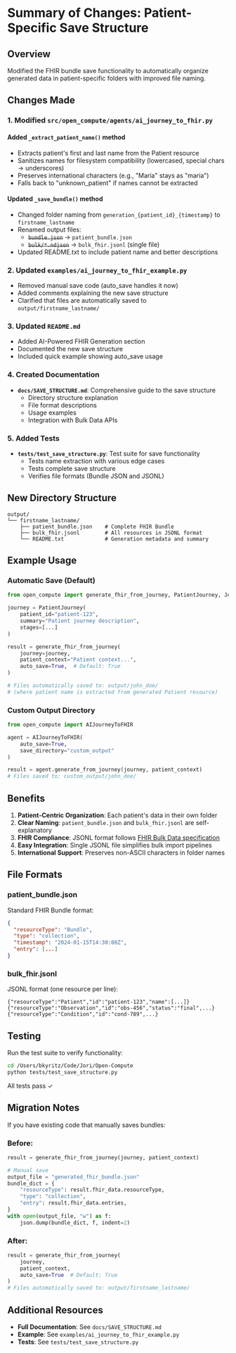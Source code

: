 # Summary of Changes: Patient-Specific Save Structure

## Overview

Modified the FHIR bundle save functionality to automatically organize generated data in patient-specific folders with improved file naming.

## Changes Made

### 1. Modified `src/open_compute/agents/ai_journey_to_fhir.py`

#### Added `_extract_patient_name()` method

- Extracts patient's first and last name from the Patient resource
- Sanitizes names for filesystem compatibility (lowercased, special chars → underscores)
- Preserves international characters (e.g., "María" stays as "maría")
- Falls back to "unknown_patient" if names cannot be extracted

#### Updated `_save_bundle()` method

- Changed folder naming from `generation_{patient_id}_{timestamp}` to `firstname_lastname`
- Renamed output files:
  - ~~`bundle.json`~~ → `patient_bundle.json`
  - ~~`bulk/*.ndjson`~~ → `bulk_fhir.jsonl` (single file)
- Updated README.txt to include patient name and better descriptions

### 2. Updated `examples/ai_journey_to_fhir_example.py`

- Removed manual save code (auto_save handles it now)
- Added comments explaining the new save structure
- Clarified that files are automatically saved to `output/firstname_lastname/`

### 3. Updated `README.md`

- Added AI-Powered FHIR Generation section
- Documented the new save structure
- Included quick example showing auto_save usage

### 4. Created Documentation

- **`docs/SAVE_STRUCTURE.md`**: Comprehensive guide to the save structure
  - Directory structure explanation
  - File format descriptions
  - Usage examples
  - Integration with Bulk Data APIs

### 5. Added Tests

- **`tests/test_save_structure.py`**: Test suite for save functionality
  - Tests name extraction with various edge cases
  - Tests complete save structure
  - Verifies file formats (Bundle JSON and JSONL)

## New Directory Structure

```
output/
└── firstname_lastname/
    ├── patient_bundle.json    # Complete FHIR Bundle
    ├── bulk_fhir.jsonl        # All resources in JSONL format
    └── README.txt             # Generation metadata and summary
```

## Example Usage

### Automatic Save (Default)

```python
from open_compute import generate_fhir_from_journey, PatientJourney, JourneyStage

journey = PatientJourney(
    patient_id="patient-123",
    summary="Patient journey description",
    stages=[...]
)

result = generate_fhir_from_journey(
    journey=journey,
    patient_context="Patient context...",
    auto_save=True,  # Default: True
)

# Files automatically saved to: output/john_doe/
# (where patient name is extracted from generated Patient resource)
```

### Custom Output Directory

```python
from open_compute import AIJourneyToFHIR

agent = AIJourneyToFHIR(
    auto_save=True,
    save_directory="custom_output"
)

result = agent.generate_from_journey(journey, patient_context)
# Files saved to: custom_output/john_doe/
```

## Benefits

1. **Patient-Centric Organization**: Each patient's data in their own folder
2. **Clear Naming**: `patient_bundle.json` and `bulk_fhir.jsonl` are self-explanatory
3. **FHIR Compliance**: JSONL format follows [FHIR Bulk Data specification](https://hl7.org/fhir/uv/bulkdata/)
4. **Easy Integration**: Single JSONL file simplifies bulk import pipelines
5. **International Support**: Preserves non-ASCII characters in folder names

## File Formats

### patient_bundle.json

Standard FHIR Bundle format:

```json
{
  "resourceType": "Bundle",
  "type": "collection",
  "timestamp": "2024-01-15T14:30:00Z",
  "entry": [...]
}
```

### bulk_fhir.jsonl

JSONL format (one resource per line):

```jsonl
{"resourceType":"Patient","id":"patient-123","name":[...]}
{"resourceType":"Observation","id":"obs-456","status":"final",...}
{"resourceType":"Condition","id":"cond-789",...}
```

## Testing

Run the test suite to verify functionality:

```bash
cd /Users/bkyritz/Code/Jori/Open-Compute
python tests/test_save_structure.py
```

All tests pass ✓

## Migration Notes

If you have existing code that manually saves bundles:

### Before:

```python
result = generate_fhir_from_journey(journey, patient_context)

# Manual save
output_file = "generated_fhir_bundle.json"
bundle_dict = {
    "resourceType": result.fhir_data.resourceType,
    "type": "collection",
    "entry": result.fhir_data.entries,
}
with open(output_file, "w") as f:
    json.dump(bundle_dict, f, indent=2)
```

### After:

```python
result = generate_fhir_from_journey(
    journey,
    patient_context,
    auto_save=True  # Default: True
)
# Files automatically saved to: output/firstname_lastname/
```

## Additional Resources

- **Full Documentation**: See `docs/SAVE_STRUCTURE.md`
- **Example**: See `examples/ai_journey_to_fhir_example.py`
- **Tests**: See `tests/test_save_structure.py`
